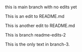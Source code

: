 

this is main branch with no edits yet



This is an edit to README.md

This is another edit to README.md

This is branch readme-edits-2


This is the only text in branch-3.

